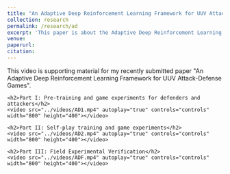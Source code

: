 ```yaml
---
title: "An Adaptive Deep Reinforcement Learning Framework for UUV Attack-Defense Games"
collection: research
permalink: /research/ad
excerpt: 'This paper is about the Adaptive Deep Reinforcement Learning Framework for UUV Attack-Defense Games.'
venue:
paperurl:
citation:
---
```



<html lang="en">
<head>
    <meta charset="UTF-8">
    <meta name="viewport" content="width=device-width, initial-scale=1.0">
    <title>Supporting Material</title>
</head>
<body>
    <p>This video is supporting material for my recently submitted paper "An Adaptive Deep Reinforcement Learning Framework for UUV Attack-Defense Games".</p>
    
    <h2>Part I: Pre-training and game experiments for defenders and attackers</h2>
    <video src="../videos/AD1.mp4" autoplay="true" controls="controls" width="800" height="400"></video>

    <h2>Part II: Self-play training and game experiments</h2>
    <video src="../videos/AD2.mp4" autoplay="true" controls="controls" width="800" height="400"></video>

    <h2>Part III: Field Experimental Verification</h2>
    <video src="../videos/ADF.mp4" autoplay="true" controls="controls" width="800" height="400"></video>
</body>
</html>
